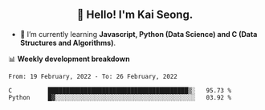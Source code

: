 <h2 align="center" color="yellow">👋 Hello! I'm Kai Seong.</h2>   
   

- 🌱 I’m currently learning **Javascript, Python (Data Science) and C (Data Structures and Algorithms)**.  


📊 **Weekly development breakdown**
<!--START_SECTION:waka-->
```text
From: 19 February, 2022 - To: 26 February, 2022

C          ███████████████████████████████████████▒░   95.73 % 
Python     █▓░░░░░░░░░░░░░░░░░░░░░░░░░░░░░░░░░░░░░░░   03.92 % 
```
<!--END_SECTION:waka-->
